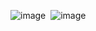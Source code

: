 ![image](https://user-images.githubusercontent.com/73538974/247878850-b6e432ee-6467-4d42-abbf-720f462d38ee.png)
​
![image](https://user-images.githubusercontent.com/73538974/247897182-8a800ffa-6a98-429a-8dc7-a8aa85595ed5.png)
​
​